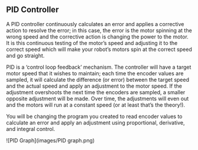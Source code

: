 ## PID Controller

A PID controller continuously calculates an error and applies a corrective action to resolve the error; in this case, the error is the motor spinning at the wrong speed and the corrective action is changing the power to the motor. It is this continuous testing of the motor’s speed and adjusting it to the correct speed which will make your robot’s motors spin at the correct speed and go straight. 

PID is a ‘control loop feedback’ mechanism. The controller will have a target motor speed that it wishes to maintain; each time the encoder values are sampled, it will calculate the difference (or error) between the target speed and the actual speed and apply an adjustment to the motor speed. If the adjustment overshoots the next time the encoders are sampled, a smaller opposite adjustment will be made. Over time, the adjustments will even out and the motors will run at a constant speed (or at least that’s the theory!).

You will be changing the program you created to read encoder values to calculate an error and apply an adjustment using proportional, derivative, and integral control.

![PID Graph](images/PID graph.png)